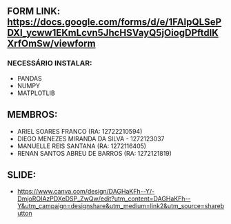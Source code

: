 ## FORM LINK: https://docs.google.com/forms/d/e/1FAIpQLSePDXI_ycww1EKmLcvn5JhcHSVayQ5jOiogDPftdlKXrfOmSw/viewform

### NECESSÁRIO INSTALAR:
- PANDAS
- NUMPY
- MATPLOTLIB

##  MEMBROS:
-   ARIEL SOARES FRANCO (RA: 12722210594)
-   DIEGO MENEZES MIRANDA DA SILVA - 1272123037
-   MANUELLE REIS SANTANA (RA: 1272116405)
-   RENAN SANTOS ABREU DE BARROS (RA: 1272121819)

## SLIDE:
-   https://www.canva.com/design/DAGHaKFh--Y/-DmjoROIAzPDXeDSP_ZwQw/edit?utm_content=DAGHaKFh--Y&utm_campaign=designshare&utm_medium=link2&utm_source=sharebutton